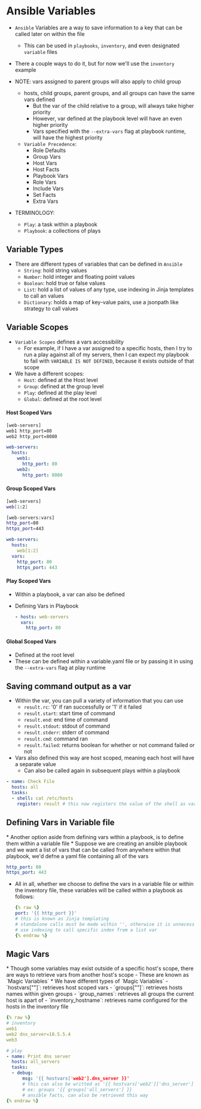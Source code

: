 <h1>Ansible Variables</h1>

* `Ansible` Variables are a way to save information to a key that can be called later on within the file
  - This can be used in `playbooks`, `inventory`, and even designated `variable` files 
* There a couple ways to do it, but for now we'll use the `inventory` example

* NOTE: vars assigned to parent groups will also apply to child group
  - hosts, child groups, parent groups, and all groups can have the same vars defined
    * But the var of the child relative to a group, will always take higher priority
    * However, var defined at the playbook level will have an even higher priority
    * Vars specified with the `--extra-vars` flag at playbook runtime, will have the highest priority

  * `Variable Precedence`:
    - Role Defaults
    - Group Vars
    - Host Vars
    - Host Facts
    - Playbook Vars
    - Role Vars
    - Include Vars
    - Set Facts
    - Extra Vars

* TERMINOLOGY:
  - `Play`: a task within a playbook
  - `Playbook`: a collections of plays

<h2>Variable Types</h2>

* There are different types of variables that can be defined in `Ansible`
  - `String`: hold string values
  - `Number`: hold integer and floating point values
  - `Boolean`: hold true or false values
  - `List`: hold a list of values of any type, use indexing in Jinja templates to call an values
  - `Dictionary`: holds a map of key-value pairs, use a jsonpath like strategy to call values

<h2>Variable Scopes</h2>

* `Variable Scopes` defines a vars accessibility
  - For example, if I have a var assigned to a specific hosts, then I try to run a play against all of my servers, then I can expect my playbook to fail with `VARIABLE IS NOT DEFINED`, because it exists outside of that scope
* We have a different scopes:
  - `Host`: defined at the Host level
  - `Group`: defined at the group level
  - `Play`: defined at the play level
  - `Global`: defined at the root level

<h4>Host Scoped Vars</h4> 

  ```bash
  [web-servers]
  web1 http_port=80
  web2 http_port=8080
  ```

  ```yml
  web-servers:
    hosts:
      web1:
        http_port: 80
      web2:
        http_port: 8080
  ```

<h4>Group Scoped Vars</h4>

  ```bash
  [web-servers]
  web[1:2]

  [web-servers:vars]
  http_port=80
  https_port=443
  ```

  ```yaml
  web-servers:
    hosts:
      web[1:2]
    vars:
      http_port: 80
      https_port: 443
  ```

<h4>Play Scoped Vars</h4>

* Within a playbook, a var can also be defined
* Defining Vars in Playbook

  ```yml
  - hosts: web-servers
    vars:
      http_port: 80
  ```

<h4>Global Scoped Vars</h4>

* Defined at the root level
* These can be defined within a variable.yaml file or by passing it in using the `--extra-vars` flag at play runtime

<h2>Saving command output as a var</h2>

  - Within the var, you can pull a variety of information that you can use
    * `result.rc`: '0' if ran successfully or '1' if it failed
    * `result.start`: start time of command
    * `result.end`: end time of command
    * `result.stdout`: stdout of command
    * `result.stderr`: stderr of command
    * `result.cmd`: command ran
    * `result.failed`: returns boolean for whether or not command failed or not
  - Vars also defined this way are host scoped, meaning each host will have a separate value
    * Can also be called again in subsequent plays within a playbook

  ```yml
  - name: Check File
    hosts: all
    tasks:
    - shell: cat /etc/hosts
      register: result # this now registers the value of the shell as var named result
  ```

<h2>Defining Vars in Variable file</h2>
* Another option aside from defining vars within a playbook, is to define them within a variable file
* Suppose we are creating an ansible playbook and we want a list of vars that can be called from anywhere within that playbook, we'd defne a yaml file containing all of the vars

  ```yml
  http_port: 80
  https_port: 443
  ```

* All in all, whether we choose to define the vars in a variable file or within the inventory file, these variables will be called within a playbook as follows:

  ```yml
  {% raw %}
  port: '{{ http_port }}'
  # this is known as Jinja templating
  # standalone calls must be made within '', otherwise it is unnecessary
  # use indexing to call specific index from a list var
  {% endraw %}
  ```

<h2>Magic Vars</h2>
* Though some variables may exist outside of a specific host's scope, there are ways to retrieve vars from another host's scope
  - These are known as `Magic Variables`
* We have different types of `Magic Variables`
  - `hostvars[""]`: retrieves host scoped vars
  - `groups[""]`: retrieves hosts names within given groups
  - `group_names`: retrieves all groups the current host is apart of
  - `inventory_hostname`: retrieves name configured for the hosts in the inventory file

  ```yml
  {% raw %}
  # inventory
  web1
  web2 dns_server=10.5.5.4
  web3  

  # play
  - name: Print dns server
    hosts: all_servers
    tasks:
    - debug:
        msg: '{{ hostvars['web2'].dns_server }}'
        # this can also be writted as '{{ hostvars['web2']['dns_server'] }}'
        # ex: groups '{{ groups['all_servers'] }}
        # ansible facts, can also be retrieved this way
  {% endraw %}
  ```
